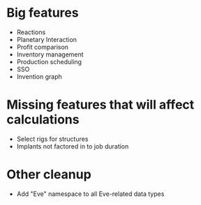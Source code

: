 
# Big features

- Reactions
- Planetary Interaction
- Profit comparison
- Inventory management
- Production scheduling
- SSO
- Invention graph


# Missing features that will affect calculations

- Select rigs for structures
- Implants not factored in to job duration



# Other cleanup

- Add "Eve" namespace to all Eve-related data types

